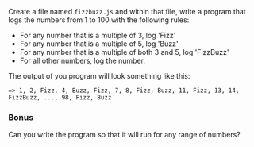 Create a file named `fizzbuzz.js` and within that file, write a program that logs the numbers from 1 to 100 with the following rules:  
* For any number that is a multiple of 3, log 'Fizz'
* For any number that is a multiple of 5, log 'Buzz'
* For any number that is a multiple of both 3 and 5, log 'FizzBuzz'
* For all other numbers, log the number.

The output of you program will look something like this:
```
=> 1, 2, Fizz, 4, Buzz, Fizz, 7, 8, Fizz, Buzz, 11, Fizz, 13, 14, FizzBuzz, ..., 98, Fizz, Buzz
```

### Bonus
Can you write the program so that it will run for any range of numbers?
